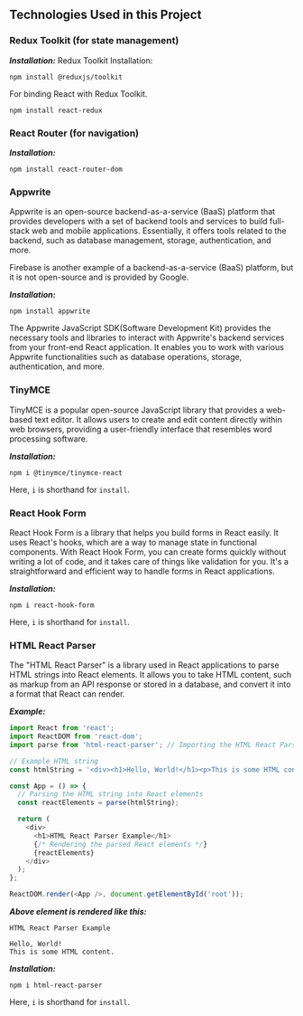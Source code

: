 ## Technologies Used in this Project

### Redux Toolkit (for state management)
***Installation:***
Redux Toolkit Installation:
```
npm install @reduxjs/toolkit
```

For binding React with Redux Toolkit.
```
npm install react-redux
```
### React Router (for navigation)
***Installation:***
```
npm install react-router-dom
```

### Appwrite
Appwrite is an open-source backend-as-a-service (BaaS) platform that provides developers with a set of backend tools and services to build full-stack web and mobile applications. Essentially, it offers tools related to the backend, such as database management, storage, authentication, and more.

Firebase is another example of a backend-as-a-service (BaaS) platform, but it is not open-source and is provided by Google.

***Installation:***
```
npm install appwrite
```
The Appwrite JavaScript SDK(Software Development Kit) provides the necessary tools and libraries to interact with Appwrite's backend services from your front-end React application. It enables you to work with various Appwrite functionalities such as database operations, storage, authentication, and more.

### TinyMCE
TinyMCE is a popular open-source JavaScript library that provides a web-based text editor. It allows users to create and edit content directly within web browsers, providing a user-friendly interface that resembles word processing software.

***Installation:***
```
npm i @tinymce/tinymce-react
```
Here, `i` is shorthand for `install`.

### React Hook Form
React Hook Form is a library that helps you build forms in React easily. It uses React's hooks, which are a way to manage state in functional components. With React Hook Form, you can create forms quickly without writing a lot of code, and it takes care of things like validation for you. It's a straightforward and efficient way to handle forms in React applications.

***Installation:***
```
npm i react-hook-form
```
Here, `i` is shorthand for `install`.

### HTML React Parser
The "HTML React Parser" is a library used in React applications to parse HTML strings into React elements. It allows you to take HTML content, such as markup from an API response or stored in a database, and convert it into a format that React can render.

***Example:***
```javascript
import React from 'react';
import ReactDOM from 'react-dom';
import parse from 'html-react-parser'; // Importing the HTML React Parser library

// Example HTML string
const htmlString = '<div><h1>Hello, World!</h1><p>This is some HTML content.</p></div>';

const App = () => {
  // Parsing the HTML string into React elements
  const reactElements = parse(htmlString);

  return (
    <div>
      <h1>HTML React Parser Example</h1>
      {/* Rendering the parsed React elements */}
      {reactElements}
    </div>
  );
};

ReactDOM.render(<App />, document.getElementById('root'));

```

***Above element is rendered like this:***
```
HTML React Parser Example

Hello, World!
This is some HTML content.
```

***Installation:***
```
npm i html-react-parser
```
Here, `i` is shorthand for `install`.